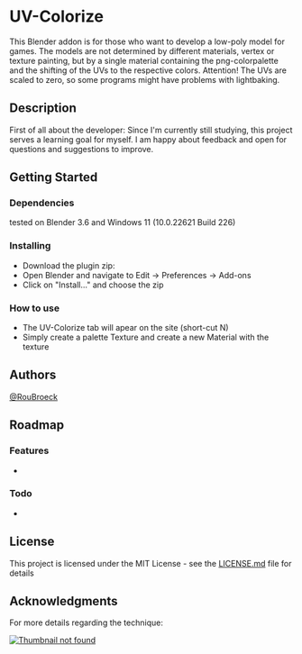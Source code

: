 # UV-Colorize
This Blender addon is for those who want to develop a low-poly model for games. The models are not determined by different materials, vertex or texture painting, but by a single material containing the png-colorpalette and the shifting of the UVs to the respective colors. Attention! The UVs are scaled to zero, so some programs might have problems with lightbaking.

## Description
First of all about the developer: Since I'm currently still studying, this project serves a learning goal for myself. I am happy about feedback and open for questions and suggestions to improve.


## Getting Started

### Dependencies
tested on Blender 3.6 and Windows 11 (10.0.22621 Build 226)

### Installing
* Download the plugin zip:
* Open Blender and navigate to Edit -> Preferences -> Add-ons
* Click on "Install..." and choose the zip

### How to use
* The UV-Colorize tab will apear on the site (short-cut N)
* Simply create a palette Texture and create a new Material with the texture

## Authors
[@RouBroeck](https://github.com/RouBroeck)

## Roadmap
### Features
* 
### Todo
* 

## License
This project is licensed under the MIT License - see the [LICENSE.md](https://github.com/RouBroeck/UV-Colorize/blob/main/LICENSE.md) file for details

## Acknowledgments
For more details regarding the technique:

[![Thumbnail not found](https://img.youtube.com/vi/-9cuTjOBbiM/0.jpg)](https://www.youtube.com/watch?v=-9cuTjOBbiM)